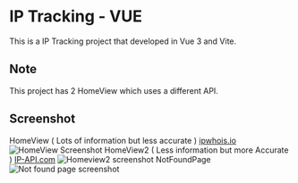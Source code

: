 # IP Tracking - VUE
This is a IP Tracking project that developed in Vue 3 and Vite.

## Note
This project has 2 HomeView which uses a different API.

## Screenshot
HomeView ( Lots of information but less accurate ) [ipwhois.io](https://ipwhois.io/)
![HomeView Screenshot](https://cdn.discordapp.com/attachments/940834033825349653/954594147128451072/Screenshot_978.png)
HomeView2 ( Less information but more Accurate ) [IP-API.com](https://ip-api.com/)
![Homeview2 screenshot](https://cdn.discordapp.com/attachments/940834033825349653/954594269031698462/Screenshot_979.png)
NotFoundPage
![Not found page screenshot](https://cdn.discordapp.com/attachments/940834033825349653/954595210174799882/unknown.png)
